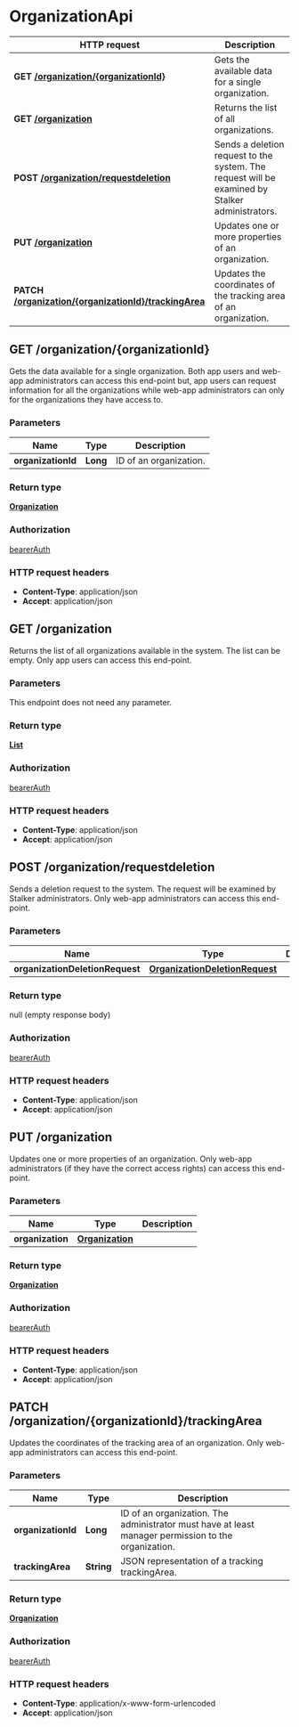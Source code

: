 # OrganizationApi

HTTP request | Description
------------- | -------------
**GET** [**/organization/{organizationId}**](OrganizationApi.md#getOrganization) | Gets the available data for a single organization.
**GET** [**/organization**](OrganizationApi.md#getOrganizationList) | Returns the list of all organizations.
**POST** [**/organization/requestdeletion**](OrganizationApi.md#requestDeletionOfOrganization) | Sends a deletion request to the system. The request will be examined by Stalker administrators.
**PUT** [**/organization**](OrganizationApi.md#updateOrganization) | Updates one or more properties of an organization.
**PATCH** [**/organization/{organizationId}/trackingArea**](OrganizationApi.md#updateOrganizationTrackingArea) | Updates the coordinates of the tracking area of an organization.


<a name="getOrganization"></a>
## **GET** /organization/{organizationId}

Gets the data available for a single organization.  Both app users and web-app administrators can access this end-point but,  app users can request information for all the organizations while web-app  administrators can only for the organizations they have access to.

### Parameters

Name | Type | Description 
------------- | ------------- | -------------
 **organizationId** | **Long**| ID of an organization.

### Return type

[**Organization**](../model/Organization.md)

### Authorization

[bearerAuth](../overview.md#bearerAuth)

### HTTP request headers

- **Content-Type**: application/json
- **Accept**: application/json

<a name="getOrganizationList"></a>
## **GET** /organization

Returns the list of all organizations available in the system. The list can be empty. Only app users can access this end-point.

### Parameters
This endpoint does not need any parameter.

### Return type

[**List**](../model/Organization.md)

### Authorization

[bearerAuth](../overview.md#bearerAuth)

### HTTP request headers

- **Content-Type**: application/json
- **Accept**: application/json

<a name="requestDeletionOfOrganization"></a>
## **POST** /organization/requestdeletion

Sends a deletion request to the system.  The request will be examined by Stalker administrators. Only web-app administrators can access this end-point.

### Parameters

Name | Type | Description
------------- | ------------- | -------------
 **organizationDeletionRequest** | [**OrganizationDeletionRequest**](../model/OrganizationDeletionRequest.md)|

### Return type

null (empty response body)

### Authorization

[bearerAuth](../overview.md#bearerAuth)

### HTTP request headers

- **Content-Type**: application/json
- **Accept**: application/json

<a name="updateOrganization"></a>
## **PUT** /organization

Updates one or more properties of an organization.  Only web-app administrators (if they have the correct access rights) can access this end-point.

### Parameters

Name | Type | Description 
------------- | ------------- | -------------
 **organization** | [**Organization**](../model/Organization.md)|  |

### Return type

[**Organization**](../model/Organization.md)

### Authorization

[bearerAuth](../overview.md#bearerAuth)

### HTTP request headers

- **Content-Type**: application/json
- **Accept**: application/json

<a name="updateOrganizationTrackingArea"></a>
## **PATCH** /organization/{organizationId}/trackingArea

Updates the coordinates of the tracking area of an organization. Only web-app administrators can access this end-point.

### Parameters

Name | Type | Description 
------------- | ------------- | -------------
 **organizationId** | **Long**| ID of an organization. The administrator must have at least manager permission to the organization.
 **trackingArea** | **String**| JSON representation of a tracking trackingArea.

### Return type

[**Organization**](../model/Organization.md)

### Authorization

[bearerAuth](../overview.md#bearerAuth)

### HTTP request headers

- **Content-Type**: application/x-www-form-urlencoded
- **Accept**: application/json

